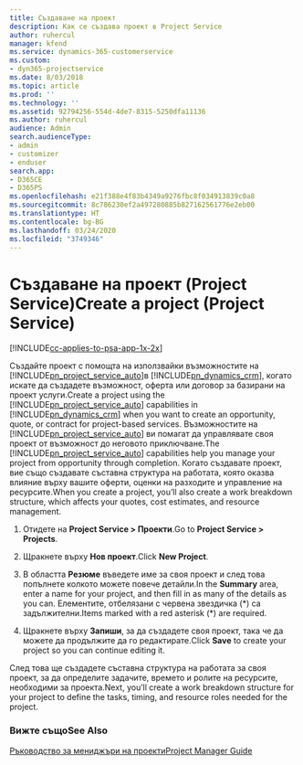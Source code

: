 ```yaml
---
title: Създаване на проект
description: Как се създава проект в Project Service
author: ruhercul
manager: kfend
ms.service: dynamics-365-customerservice
ms.custom:
- dyn365-projectservice
ms.date: 8/03/2018
ms.topic: article
ms.prod: ''
ms.technology: ''
ms.assetid: 92794256-554d-4de7-8315-5250dfa11136
ms.author: ruhercul
audience: Admin
search.audienceType:
- admin
- customizer
- enduser
search.app:
- D365CE
- D365PS
ms.openlocfilehash: e21f388e4f83b4349a9276fbc8f034913839c0a8
ms.sourcegitcommit: 8c786230ef2a497280885b827162561776e2eb00
ms.translationtype: HT
ms.contentlocale: bg-BG
ms.lasthandoff: 03/24/2020
ms.locfileid: "3749346"
---
```

# <a name="create-a-project-project-service"></a><span data-ttu-id="e5233-103">Създаване на проект (Project Service)</span><span class="sxs-lookup"><span data-stu-id="e5233-103">Create a project (Project Service)</span></span>

[!INCLUDE[cc-applies-to-psa-app-1x-2x](../includes/cc-applies-to-psa-app-1x-2x.md)]

<span data-ttu-id="e5233-104">Създайте проект с помощта на използвайки възможностите на [!INCLUDE[pn_project_service_auto](../includes/pn-project-service-auto.md)]в [!INCLUDE[pn_dynamics_crm](../includes/pn-dynamics-crm.md)], когато искате да създадете възможност, оферта или договор за базирани на проект услуги.</span><span class="sxs-lookup"><span data-stu-id="e5233-104">Create a project using the [!INCLUDE[pn_project_service_auto](../includes/pn-project-service-auto.md)] capabilities in [!INCLUDE[pn_dynamics_crm](../includes/pn-dynamics-crm.md)] when you want to create an opportunity, quote, or contract for project-based services.</span></span> <span data-ttu-id="e5233-105">Възможностите на [!INCLUDE[pn_project_service_auto](../includes/pn-project-service-auto.md)] ви помагат да управлявате своя проект от възможност до неговото приключване.</span><span class="sxs-lookup"><span data-stu-id="e5233-105">The [!INCLUDE[pn_project_service_auto](../includes/pn-project-service-auto.md)] capabilities help you manage your project from opportunity through completion.</span></span> <span data-ttu-id="e5233-106">Когато създавате проект, вие също създавате съставна структура на работата, която оказва влияние върху вашите оферти, оценки на разходите и управление на ресурсите.</span><span class="sxs-lookup"><span data-stu-id="e5233-106">When you create a project, you’ll also create a work breakdown structure, which affects your quotes, cost estimates, and resource management.</span></span>  
  
1.  <span data-ttu-id="e5233-107">Отидете на **Project Service > Проекти**.</span><span class="sxs-lookup"><span data-stu-id="e5233-107">Go to **Project Service > Projects**.</span></span>  
  
2.  <span data-ttu-id="e5233-108">Щракнете върху **Нов проект**.</span><span class="sxs-lookup"><span data-stu-id="e5233-108">Click **New Project**.</span></span>  
  
3.  <span data-ttu-id="e5233-109">В областта **Резюме** въведете име за своя проект и след това попълнете колкото можете повече детайли.</span><span class="sxs-lookup"><span data-stu-id="e5233-109">In the **Summary** area, enter a name for your project, and then fill in as many of the details as you can.</span></span> <span data-ttu-id="e5233-110">Елементите, отбелязани с червена звездичка (\*) са задължителни.</span><span class="sxs-lookup"><span data-stu-id="e5233-110">Items marked with a red asterisk (\*) are required.</span></span>  
  
4.  <span data-ttu-id="e5233-111">Щракнете върху **Запиши**, за да създадете своя проект, така че да можете да продължите да го редактирате.</span><span class="sxs-lookup"><span data-stu-id="e5233-111">Click **Save** to create your project so you can continue editing it.</span></span>  
  
<span data-ttu-id="e5233-112">След това ще създадете съставна структура на работата за своя проект, за да определите задачите, времето и ролите на ресурсите, необходими за проекта.</span><span class="sxs-lookup"><span data-stu-id="e5233-112">Next, you’ll create a work breakdown structure for your project to define the tasks, timing, and resource roles needed for the project.</span></span>  
  
### <a name="see-also"></a><span data-ttu-id="e5233-113">Вижте също</span><span class="sxs-lookup"><span data-stu-id="e5233-113">See Also</span></span>  
 [<span data-ttu-id="e5233-114">Ръководство за мениджъри на проекти</span><span class="sxs-lookup"><span data-stu-id="e5233-114">Project Manager Guide</span></span>](../project-service/project-manager-guide.md)
